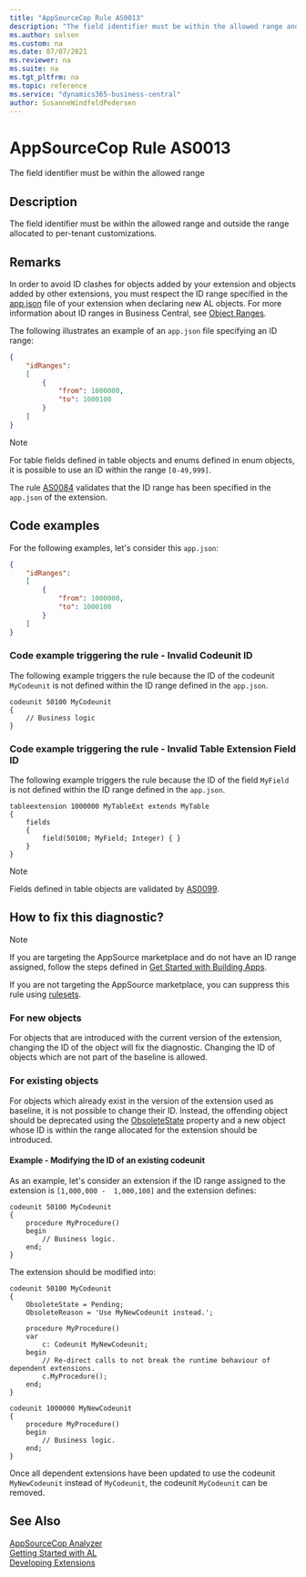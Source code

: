 ```yaml
---
title: "AppSourceCop Rule AS0013"
description: "The field identifier must be within the allowed range and outside the range allocated to per-tenant customizations."
ms.author: solsen
ms.custom: na
ms.date: 07/07/2021
ms.reviewer: na
ms.suite: na
ms.tgt_pltfrm: na
ms.topic: reference
ms.service: "dynamics365-business-central"
author: SusanneWindfeldPedersen
---
```

[//]: # (START>DO_NOT_EDIT)
[//]: # (IMPORTANT:Do not edit any of the content between here and the END>DO_NOT_EDIT.)
[//]: # (Any modifications should be made in the .xml files in the ModernDev repo.)
# AppSourceCop Rule AS0013
The field identifier must be within the allowed range

## Description
The field identifier must be within the allowed range and outside the range allocated to per-tenant customizations.

[//]: # (IMPORTANT: END>DO_NOT_EDIT)

## Remarks

In order to avoid ID clashes for objects added by your extension and objects added by other extensions, you must respect the ID range specified in the [app.json](../devenv-json-files.md) file of your extension when declaring new AL objects. For more information about ID ranges in Business Central, see [Object Ranges](../devenv-object-ranges.md).

The following illustrates an example of an `app.json` file specifying an ID range:

```JSON
{
    "idRanges": 
    [
        {
            "from": 1000000,
            "to": 1000100
        }
    ]
}
```

> [!NOTE]
> For table fields defined in table objects and enums defined in enum objects, it is possible to use an ID within the range `[0-49,999]`.

The rule [AS0084](appsourcecop-as0084.md) validates that the ID range has been specified in the `app.json` of the extension.

## Code examples

For the following examples, let's consider this `app.json`:

```JSON
{
    "idRanges": 
    [
        {
            "from": 1000000,
            "to": 1000100
        }
    ]
}
```

### Code example triggering the rule - Invalid Codeunit ID

The following example triggers the rule because the ID of the codeunit `MyCodeunit` is not defined within the ID range defined in the `app.json`.

```AL
codeunit 50100 MyCodeunit
{
    // Business logic
}
```

### Code example triggering the rule - Invalid Table Extension Field ID

The following example triggers the rule because the ID of the field `MyField` is not defined within the ID range defined in the `app.json`.

```AL
tableextension 1000000 MyTableExt extends MyTable
{
    fields
    {
        field(50100; MyField; Integer) { }
    }
}
```

> [!NOTE]  
> Fields defined in table objects are validated by [AS0099](appsourcecop-as099.md).

## How to fix this diagnostic?

> [!NOTE]  
> If you are targeting the AppSource marketplace and do not have an ID range assigned, follow the steps defined in [Get Started with Building Apps](../readiness/get-started.md).

If you are not targeting the AppSource marketplace, you can suppress this rule using [rulesets](../devenv-using-code-analysis-tool-with-rule-set.md).

### For new objects

For objects that are introduced with the current version of the extension, changing the ID of the object will fix the diagnostic.
Changing the ID of objects which are not part of the baseline is allowed.

### For existing objects

For objects which already exist in the version of the extension used as baseline, it is not possible to change their ID. Instead, the offending object should be deprecated using the [ObsoleteState](../properties/devenv-obsoletestate-property.md) property and a new object whose ID is within the range allocated for the extension should be introduced.

#### Example - Modifying the ID of an existing codeunit

As an example, let's consider an extension if the ID range assigned to the extension is `[1,000,000 -  1,000,100]` and the extension defines:

```AL
codeunit 50100 MyCodeunit
{
    procedure MyProcedure()
    begin
        // Business logic.
    end;
}
```

The extension should be modified into:

```AL
codeunit 50100 MyCodeunit
{
    ObsoleteState = Pending;
    ObsoleteReason = 'Use MyNewCodeunit instead.';

    procedure MyProcedure()
    var 
        c: Codeunit MyNewCodeunit;
    begin
        // Re-direct calls to not break the runtime behaviour of dependent extensions.
        c.MyProcedure();
    end;
}

codeunit 1000000 MyNewCodeunit
{
    procedure MyProcedure()
    begin
        // Business logic.
    end;
}
```

Once all dependent extensions have been updated to use the codeunit `MyNewCodeunit` instead of `MyCodeunit`, the codeunit `MyCodeunit` can be removed.

## See Also  
[AppSourceCop Analyzer](appsourcecop.md)  
[Getting Started with AL](../devenv-get-started.md)  
[Developing Extensions](../devenv-dev-overview.md)  
